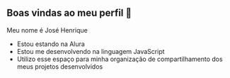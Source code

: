 ## Boas vindas ao meu perfil 👋

Meu nome é José Henrique

- Estou estando na Alura
- Estou me desenvolvendo na linguagem JavaScript
- Utilizo esse espaço para minha organização de compartilhamento dos meus projetos desenvolvidos

